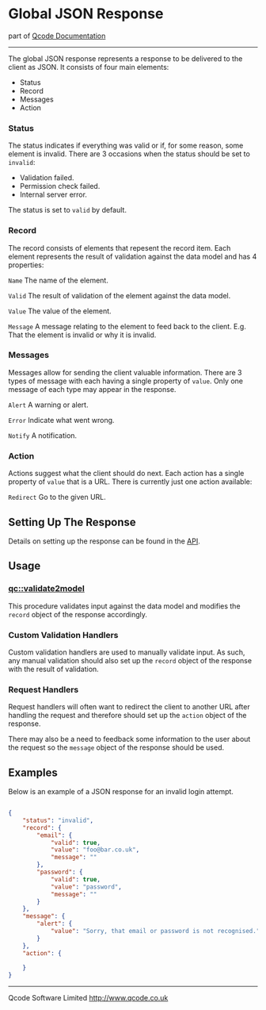 Global JSON Response
===================
part of [Qcode Documentation](index.md)

* * *

The global JSON response represents a response to be delivered to the client as JSON. It consists of four main elements:

* Status
* Record
* Messages
* Action

### Status
The status indicates if everything was valid or if, for some reason, some element is invalid. There are 3 occasions when the status should be set to `invalid`:

* Validation failed.
* Permission check failed.
* Internal server error.

The status is set to `valid` by default.

### Record
The record consists of elements that repesent the record item. Each element represents the result of validation against the data model and has 4 properties:

`Name` The name of the element.

`Valid` The result of validation of the element against the data model.

`Value` The value of the element.

`Message` A message relating to the element to feed back to the client. E.g. That the element is invalid or why it is invalid.


### Messages
Messages allow for sending the client valuable information. There are 3 types of message with each having a single property of `value`. Only one message of each type may appear in the response.

`Alert` A warning or alert.

`Error` Indicate what went wrong.

`Notify` A notification.


### Action
Actions suggest what the client should do next. Each action has a single property of `value` that is a URL. There is currently just one action available:

`Redirect` Go to the given URL.


Setting Up The Response
-----------------------

Details on setting up the response can be found in the [API].

Usage
-----

### [qc::validate2model]
This procedure validates input against the data model and modifies the `record` object of the response accordingly.

### Custom Validation Handlers
Custom validation handlers are used to manually validate input. As such, any manual validation should also set up the `record` object of the response with the result of validation.

### Request Handlers
Request handlers will often want to redirect the client to another URL after handling the request and therefore should set up the `action` object of the response.

There may also be a need to feedback some information to the user about the request so the `message` object of the response should be used.

Examples
-------

Below is an example of a JSON response for an invalid login attempt.

```JSON

{
    "status": "invalid",
    "record": {
        "email": {
            "valid": true,
            "value": "foo@bar.co.uk",
            "message": ""
        },
        "password": {
            "valid": true,
            "value": "password",
            "message": ""
        }
    },
    "message": {
        "alert": {
            "value": "Sorry, that email or password is not recognised."
        }
    },
    "action": {
        
    }
}

```

* * *

Qcode Software Limited <http://www.qcode.co.uk>

[API]: response_api.md
[qc::validate2model]: procs/validate2model.md